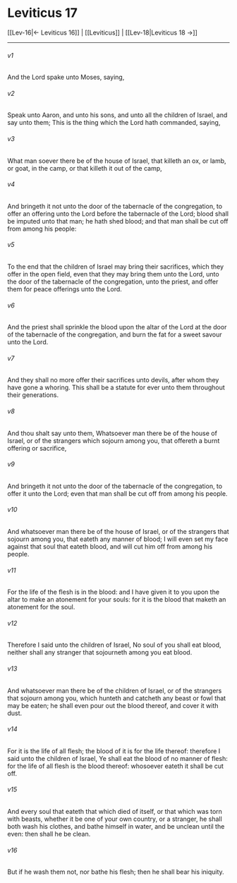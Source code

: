 # Leviticus 17

[[Lev-16|← Leviticus 16]] | [[Leviticus]] | [[Lev-18|Leviticus 18 →]]
***

###### v1
And the Lord spake unto Moses, saying,
###### v2
Speak unto Aaron, and unto his sons, and unto all the children of Israel, and say unto them; This is the thing which the Lord hath commanded, saying,
###### v3
What man soever there be of the house of Israel, that killeth an ox, or lamb, or goat, in the camp, or that killeth it out of the camp,
###### v4
And bringeth it not unto the door of the tabernacle of the congregation, to offer an offering unto the Lord before the tabernacle of the Lord; blood shall be imputed unto that man; he hath shed blood; and that man shall be cut off from among his people:
###### v5
To the end that the children of Israel may bring their sacrifices, which they offer in the open field, even that they may bring them unto the Lord, unto the door of the tabernacle of the congregation, unto the priest, and offer them for peace offerings unto the Lord.
###### v6
And the priest shall sprinkle the blood upon the altar of the Lord at the door of the tabernacle of the congregation, and burn the fat for a sweet savour unto the Lord.
###### v7
And they shall no more offer their sacrifices unto devils, after whom they have gone a whoring. This shall be a statute for ever unto them throughout their generations.
###### v8
And thou shalt say unto them, Whatsoever man there be of the house of Israel, or of the strangers which sojourn among you, that offereth a burnt offering or sacrifice,
###### v9
And bringeth it not unto the door of the tabernacle of the congregation, to offer it unto the Lord; even that man shall be cut off from among his people.
###### v10
And whatsoever man there be of the house of Israel, or of the strangers that sojourn among you, that eateth any manner of blood; I will even set my face against that soul that eateth blood, and will cut him off from among his people.
###### v11
For the life of the flesh is in the blood: and I have given it to you upon the altar to make an atonement for your souls: for it is the blood that maketh an atonement for the soul.
###### v12
Therefore I said unto the children of Israel, No soul of you shall eat blood, neither shall any stranger that sojourneth among you eat blood.
###### v13
And whatsoever man there be of the children of Israel, or of the strangers that sojourn among you, which hunteth and catcheth any beast or fowl that may be eaten; he shall even pour out the blood thereof, and cover it with dust.
###### v14
For it is the life of all flesh; the blood of it is for the life thereof: therefore I said unto the children of Israel, Ye shall eat the blood of no manner of flesh: for the life of all flesh is the blood thereof: whosoever eateth it shall be cut off.
###### v15
And every soul that eateth that which died of itself, or that which was torn with beasts, whether it be one of your own country, or a stranger, he shall both wash his clothes, and bathe himself in water, and be unclean until the even: then shall he be clean.
###### v16
But if he wash them not, nor bathe his flesh; then he shall bear his iniquity. 
